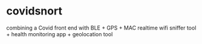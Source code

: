 # covidsnort
combining a Covid front end with BLE + GPS + MAC realtime wifi sniffer tool + health monitoring app + geolocation tool
